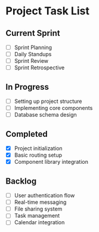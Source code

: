 # Project Task List

## Current Sprint
- [ ] Sprint Planning
- [ ] Daily Standups
- [ ] Sprint Review
- [ ] Sprint Retrospective

## In Progress
- [ ] Setting up project structure
- [ ] Implementing core components
- [ ] Database schema design

## Completed
- [x] Project initialization
- [x] Basic routing setup
- [x] Component library integration

## Backlog
- [ ] User authentication flow
- [ ] Real-time messaging
- [ ] File sharing system
- [ ] Task management
- [ ] Calendar integration